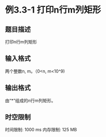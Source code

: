 # 例3.3-1 打印n行m列矩形

## 题目描述

打印n行m列矩形

## 输入格式

两个整数n, m。（0<n, m<10^9)

## 输出格式

由“*”组成的n行m列矩形。

## 时空限制

时间限制: 1000 ms
内存限制: 125 MB
